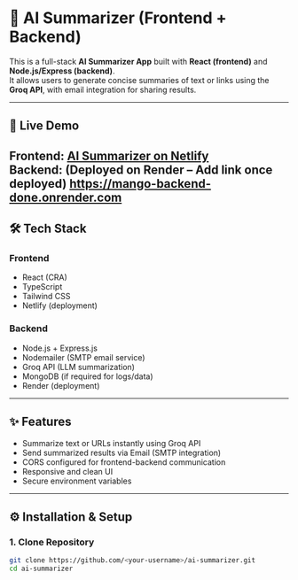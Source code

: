 # 📖 AI Summarizer (Frontend + Backend)

This is a full-stack **AI Summarizer App** built with **React (frontend)** and **Node.js/Express (backend)**.  
It allows users to generate concise summaries of text or links using the **Groq API**, with email integration for sharing results.

---

## 🚀 Live Demo
Frontend: [AI Summarizer on Netlify](https://cheerful-macaron-fc593a.netlify.app/)  
Backend: (Deployed on Render – Add link once deployed)
https://mango-backend-done.onrender.com
---

## 🛠️ Tech Stack
### Frontend
- React (CRA)
- TypeScript
- Tailwind CSS
- Netlify (deployment)

### Backend
- Node.js + Express.js
- Nodemailer (SMTP email service)
- Groq API (LLM summarization)
- MongoDB (if required for logs/data)
- Render (deployment)

---

## ✨ Features
- Summarize text or URLs instantly using Groq API
- Send summarized results via Email (SMTP integration)
- CORS configured for frontend-backend communication
- Responsive and clean UI
- Secure environment variables

---

## ⚙️ Installation & Setup

### 1. Clone Repository
```bash
git clone https://github.com/<your-username>/ai-summarizer.git
cd ai-summarizer
